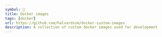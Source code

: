 ```yaml
---
symbol: 🚢
title: Docker images
tags: [docker]
url: https://github.com/halvardssm/docker-custom-images
description: A collection of custom docker images used for development.
---
```

